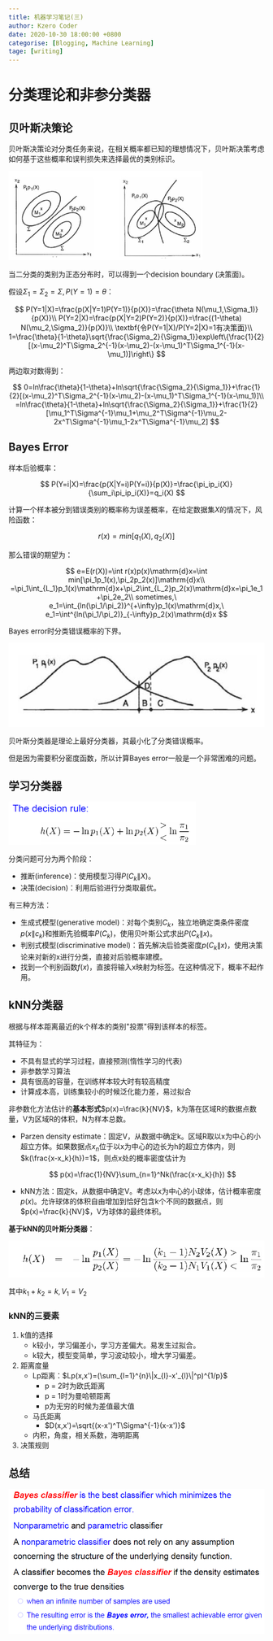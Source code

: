 ```yaml
---
title: 机器学习笔记(三)
author: Kzero Coder
date: 2020-10-30 18:00:00 +0800
categorise: [Blogging, Machine Learning]
tage: [writing]
---
```

<head>
    <script type="text/x-mathjax-config"> 
   		MathJax.Hub.Config({ TeX: { equationNumbers: { autoNumber: "all" } } }); 
   	</script>
    <script type="text/x-mathjax-config">
    	MathJax.Hub.Config({tex2jax: {
             inlineMath: [ ['$','$'], ["\\(","\\)"] ],
             processEscapes: true
           }
         });
    </script>
    <script src="https://cdn.mathjax.org/mathjax/latest/MathJax.js?config=TeX-AMS-MML_HTMLorMML" 	type="text/javascript">
	</script>
</head>


# 分类理论和非参分类器

## 贝叶斯决策论

贝叶斯决策论对分类任务来说，在相关概率都已知的理想情况下，贝叶斯决策考虑如何基于这些概率和误判损失来选择最优的类别标识。

<img src="/assets/img/machineLearning/machineLearningCh3/image-20201115213247059.png" alt="image-20201115213247059" style="zoom:50%;" />

当二分类的类别为正态分布时，可以得到一个decision boundary (决策面)。

假设$\Sigma_1=\Sigma_2=\Sigma, P(Y=1)=\theta$：

$$
P(Y=1|X)=\frac{p(X|Y=1)P(Y=1)}{p(X)}=\frac{\theta N(\mu_1,\Sigma_1)}{p(X)}\\
P(Y=2|X)=\frac{p(X|Y=2)P(Y=2)}{p(X)}=\frac{(1-\theta) N(\mu_2,\Sigma_2)}{p(X)}\\
\textbf{令P(Y=1|X)/P(Y=2|X)=1有决策面}\\
1=\frac{\theta}{1-\theta}\sqrt{\frac{\Sigma_2}{\Sigma_1}}exp\left\{\frac{1}{2}[(x-\mu_2)^T\Sigma_2^{-1}(x-\mu_2)-(x-\mu_1)^T\Sigma_1^{-1}(x-\mu_1)]\right\}
$$

两边取对数得到：

$$
0=ln\frac{\theta}{1-\theta}+ln\sqrt{\frac{\Sigma_2}{\Sigma_1}}+\frac{1}{2}[(x-\mu_2)^T\Sigma_2^{-1}(x-\mu_2)-(x-\mu_1)^T\Sigma_1^{-1}(x-\mu_1)]\\
=ln\frac{\theta}{1-\theta}+ln\sqrt{\frac{\Sigma_2}{\Sigma_1}}+\frac{1}{2}[\mu_1^T\Sigma^{-1}\mu_1+\mu_2^T\Sigma^{-1}\mu_2-2x^T\Sigma^{-1}\mu_1-2x^T\Sigma^{-1}\mu_2]
$$


## Bayes Error

样本后验概率：

$$
P(Y=i|X)=\frac{p(X|Y=i)P(Y=i)}{p(X)}=\frac{\pi_ip_i(X)}{\sum_i\pi_ip_i(X)}=q_i(X)
$$

计算一个样本被分到错误类别的概率称为误差概率，在给定数据集$X$的情况下，风险函数：

$$
r(x)=min[q_1(X),q_2(X)]
$$

那么错误的期望为：

$$
e=E(r(X))=\int r(x)p(x)\mathrm{d}x=\int min[\pi_1p_1(x),\pi_2p_2(x)]\mathrm{d}x\\
=\pi_1\int_{L_1}p_1(x)\mathrm{d}x+\pi_2\int_{L_2}p_2(x)\mathrm{d}x=\pi_1e_1+\pi_2e_2\\
sometimes,\ e_1=\int_{ln(\pi_1/\pi_2)}^{+\infty}p_1(x)\mathrm{d}x,\ e_1=\int^{ln(\pi_1/\pi_2)}_{-\infty}p_2(x)\mathrm{d}x
$$

Bayes error时分类错误概率的下界。

![image-20201115220452278](/assets/img/machineLearning/machineLearningCh3/image-20201115220452278.png)

贝叶斯分类器是理论上最好分类器，其最小化了分类错误概率。

但是因为需要积分密度函数，所以计算Bayes error一般是一个非常困难的问题。

## 学习分类器

<left><img src="/assets/img/machineLearning/machineLearningCh3/image-20201115221738397.png" alt="image-20201115221738397" style="zoom:50%;" /></left>

分类问题可分为两个阶段：

- 推断(inference)：使用模型习得$P(C_k\|X)$。
- 决策(decision)：利用后验进行分类取最优。

有三种方法：

- 生成式模型(generative model)：对每个类别$C_k$，独立地确定类条件密度$p(x\|c_k)$和推断先验概率$P(C_k)$，使用贝叶斯公式求出$P(C_k\|x)$。
- 判别式模型(discriminative model)：首先解决后验类密度$p(C_k\|x)$，使用决策论来对新的x进行分类，直接对后验概率建模。
- 找到一个判别函数$f(x)$，直接将输入x映射为标签。在这种情况下，概率不起作用。



## kNN分类器

根据与样本距离最近的k个样本的类别"投票"得到该样本的标签。

其特征为：

- 不具有显式的学习过程，直接预测(惰性学习的代表)
- 非参数学习算法
- 具有很高的容量，在训练样本较大时有较高精度
- 计算成本高，训练集较小的时候泛化能力差，易过拟合

非参数化方法估计的**基本形式**$p(x)=\frac{k}{NV}$，k为落在区域R的数据点数量，V为区域R的体积，N为样本总数。

- Parzen density estimate：固定V，从数据中确定k。区域R取以x为中心的小超立方体。如果数据点$x_n$位于以x为中心的边长为h的超立方体内，则$k(\frac{x-x_k}{h})=1$，则点x处的概率密度估计为

  $$
  p(x)=\frac{1}{NV}\sum_{n=1}^Nk(\frac{x-x_k}{h})
  $$

- kNN方法：固定k，从数据中确定V。考虑以x为中心的小球体，估计概率密度$p(x)$。允许球体的体积自由增加到恰好包含k个不同的数据点，则$p(x)=\frac{k}{NV}$，V为球体的最终体积。

**基于kNN的贝叶斯分类器**：

<img src="/assets/img/machineLearning/machineLearningCh3/image-20201115223604428.png" alt="image-20201115223604428" style="zoom:67%;" />

其中$k_1+k_2=k,V_1=V_2$

### kNN的三要素

1. k值的选择
   - k较小，学习偏差小，学习方差偏大。易发生过拟合。
   - k较大，模型变简单，学习波动较小，增大学习偏差。
2. 距离度量
   - Lp距离：$Lp(x,x')=(\sum_{l=1}^{n}\|x_{l}-x'_{l}\|^p)^{1/p}$
     - p = 2时为欧氏距离
     - p = 1时为曼哈顿距离
     - p为无穷的时候为差值最大值
   - 马氏距离
     - $D(x,x')=\sqrt{(x-x')^T\Sigma^{-1}(x-x')}$
   - 内积，角度，相关系数，海明距离
3. 决策规则

## 总结

<img src="/assets/img/machineLearning/machineLearningCh3/image-20201115224809219.png" alt="image-20201115224809219" style="zoom:67%;" />